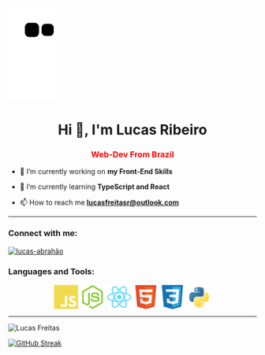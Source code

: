 ![Snake animation](https://github.com/lucazfreitaz/lucazfreitaz/blob/output/github-contribution-grid-snake.svg)

<h1 align="center">Hi 👋, I'm Lucas Ribeiro</h1>
<h3 align="center" style="color:red">Web-Dev From Brazil</h3>

- 🔭 I’m currently working on **my Front-End Skills**

- 🌱 I’m currently learning **TypeScript and React**

- 📫 How to reach me **lucasfreitasr@outlook.com**

---
<h3 align="left">Connect with me:</h3>


<p align="left">

  <a href="https://www.linkedin.com/in/lucasfreitaz/" target="blank"><img align="center" src="https://raw.githubusercontent.com/rahuldkjain/github-profile-readme-generator/master/src/images/icons/Social/linked-in-alt.svg" alt="lucas-abrahão" height="30" width="40" />
  </a>
</p>

<h3 align="left">Languages and Tools:</h3>

<p align="center"> 

  <img align="center" alt="Rafa-Js" height="50" width="50" src="https://raw.githubusercontent.com/devicons/devicon/master/icons/javascript/javascript-plain.svg">
  <img align="center" alt="Rafa-Python" height="50" width="50" src="https://raw.githubusercontent.com/devicons/devicon/master/icons/nodejs/nodejs-original.svg">
  <img align="center" alt="Rafa-React" height="50" width="50" src="https://raw.githubusercontent.com/devicons/devicon/master/icons/react/react-original.svg">
  <img align="center" alt="Rafa-HTML" height="50" width="50" src="https://raw.githubusercontent.com/devicons/devicon/master/icons/html5/html5-original.svg">
  <img align="center" alt="Rafa-CSS" height="50" width="50" src="https://raw.githubusercontent.com/devicons/devicon/master/icons/css3/css3-original.svg">
  <img align="center" alt="Rafa-Python" height="50" width="50" src="https://raw.githubusercontent.com/devicons/devicon/master/icons/python/python-original.svg">

</p>

----------


<!---Most Used Languages--->
<p align="center">
  <img align="left" src="https://github-readme-stats.vercel.app/api/top-langs?username=lucasFGR&show_icons=true&locale=en&bg_color=191919&text_color=0dfc91&border_color=0dfc91&title_color=0dfc91" alt="Lucas Freitas" />
</p>
<br>
<!---GitHub Stats--->

<!---Streak Stats--->
[![GitHub Streak](https://github-readme-streak-stats.herokuapp.com?user=lucasFGR&theme=merko&hide_border=true)](https://git.io/streak-stats)



